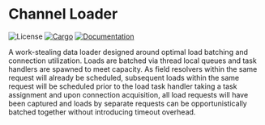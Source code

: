 # Channel Loader

![License](https://img.shields.io/badge/license-MIT-green.svg)
[![Cargo](https://img.shields.io/crates/v/deque-loader.svg)](https://crates.io/crates/deque-loader)
[![Documentation](https://docs.rs/deque-loader/badge.svg)](https://docs.rs/deque-loader)

A work-stealing data loader designed around optimal load batching and connection utilization. Loads are batched via thread local queues and task handlers are spawned to meet capacity. As field resolvers within the same request will already be scheduled, subsequent loads within the same request will be scheduled prior to the load task handler taking a task assignment and upon connection acquisition, all load requests will have been captured and loads by separate requests can be opportunistically batched together without introducing timeout overhead.

